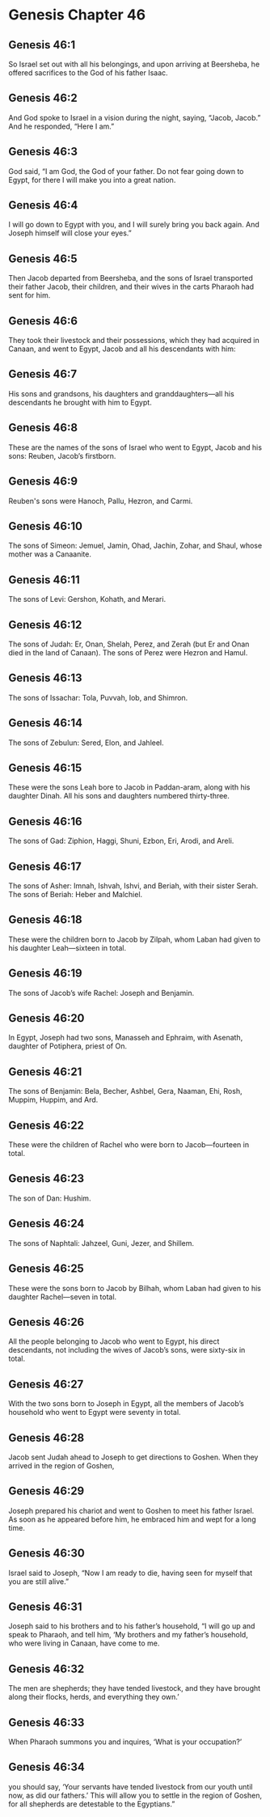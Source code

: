 # Genesis Chapter 46

## Genesis 46:1
So Israel set out with all his belongings, and upon arriving at Beersheba, he offered sacrifices to the God of his father Isaac.

## Genesis 46:2
And God spoke to Israel in a vision during the night, saying, “Jacob, Jacob.” And he responded, “Here I am.”

## Genesis 46:3
God said, “I am God, the God of your father. Do not fear going down to Egypt, for there I will make you into a great nation.

## Genesis 46:4
I will go down to Egypt with you, and I will surely bring you back again. And Joseph himself will close your eyes.”

## Genesis 46:5
Then Jacob departed from Beersheba, and the sons of Israel transported their father Jacob, their children, and their wives in the carts Pharaoh had sent for him.

## Genesis 46:6
They took their livestock and their possessions, which they had acquired in Canaan, and went to Egypt, Jacob and all his descendants with him:

## Genesis 46:7
His sons and grandsons, his daughters and granddaughters—all his descendants he brought with him to Egypt.

## Genesis 46:8
These are the names of the sons of Israel who went to Egypt, Jacob and his sons: Reuben, Jacob’s firstborn.

## Genesis 46:9
Reuben's sons were Hanoch, Pallu, Hezron, and Carmi.

## Genesis 46:10
The sons of Simeon: Jemuel, Jamin, Ohad, Jachin, Zohar, and Shaul, whose mother was a Canaanite.

## Genesis 46:11
The sons of Levi: Gershon, Kohath, and Merari.

## Genesis 46:12
The sons of Judah: Er, Onan, Shelah, Perez, and Zerah (but Er and Onan died in the land of Canaan). The sons of Perez were Hezron and Hamul.

## Genesis 46:13
The sons of Issachar: Tola, Puvvah, Iob, and Shimron.

## Genesis 46:14
The sons of Zebulun: Sered, Elon, and Jahleel.

## Genesis 46:15
These were the sons Leah bore to Jacob in Paddan-aram, along with his daughter Dinah. All his sons and daughters numbered thirty-three.

## Genesis 46:16
The sons of Gad: Ziphion, Haggi, Shuni, Ezbon, Eri, Arodi, and Areli.

## Genesis 46:17
The sons of Asher: Imnah, Ishvah, Ishvi, and Beriah, with their sister Serah. The sons of Beriah: Heber and Malchiel.

## Genesis 46:18
These were the children born to Jacob by Zilpah, whom Laban had given to his daughter Leah—sixteen in total.

## Genesis 46:19
The sons of Jacob’s wife Rachel: Joseph and Benjamin.

## Genesis 46:20
In Egypt, Joseph had two sons, Manasseh and Ephraim, with Asenath, daughter of Potiphera, priest of On.

## Genesis 46:21
The sons of Benjamin: Bela, Becher, Ashbel, Gera, Naaman, Ehi, Rosh, Muppim, Huppim, and Ard.

## Genesis 46:22
These were the children of Rachel who were born to Jacob—fourteen in total.

## Genesis 46:23
The son of Dan: Hushim.

## Genesis 46:24
The sons of Naphtali: Jahzeel, Guni, Jezer, and Shillem.

## Genesis 46:25
These were the sons born to Jacob by Bilhah, whom Laban had given to his daughter Rachel—seven in total.

## Genesis 46:26
All the people belonging to Jacob who went to Egypt, his direct descendants, not including the wives of Jacob’s sons, were sixty-six in total.

## Genesis 46:27
With the two sons born to Joseph in Egypt, all the members of Jacob’s household who went to Egypt were seventy in total.

## Genesis 46:28
Jacob sent Judah ahead to Joseph to get directions to Goshen. When they arrived in the region of Goshen,

## Genesis 46:29
Joseph prepared his chariot and went to Goshen to meet his father Israel. As soon as he appeared before him, he embraced him and wept for a long time.

## Genesis 46:30
Israel said to Joseph, “Now I am ready to die, having seen for myself that you are still alive.”

## Genesis 46:31
Joseph said to his brothers and to his father’s household, “I will go up and speak to Pharaoh, and tell him, ‘My brothers and my father’s household, who were living in Canaan, have come to me.

## Genesis 46:32
The men are shepherds; they have tended livestock, and they have brought along their flocks, herds, and everything they own.’

## Genesis 46:33
When Pharaoh summons you and inquires, ‘What is your occupation?’

## Genesis 46:34
you should say, ‘Your servants have tended livestock from our youth until now, as did our fathers.’ This will allow you to settle in the region of Goshen, for all shepherds are detestable to the Egyptians.”
